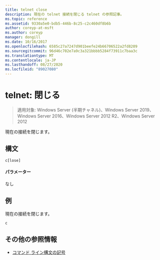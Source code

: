 ```yaml
---
title: telnet close
description: 現在の telnet 接続を閉じる telnet の参照記事。
ms.topic: reference
ms.assetid: 9330a5e0-bdb5-446b-8c25-c2c460df8b6b
author: coreyp-at-msft
ms.author: coreyp
manager: dongill
ms.date: 10/16/2017
ms.openlocfilehash: 6585c27a7247d901beefe24b66706522a2fd8209
ms.sourcegitcommit: 96d46c702e7a9c3a321bbbb5284f73911c7baa3c
ms.translationtype: MT
ms.contentlocale: ja-JP
ms.lasthandoff: 08/27/2020
ms.locfileid: "89027080"
---
```

# <a name="telnet-close"></a>telnet: 閉じる

> 適用対象: Windows Server (半期チャネル)、Windows Server 2019、Windows Server 2016、Windows Server 2012 R2、Windows Server 2012

現在の接続を閉じます。

## <a name="syntax"></a>構文
```
c[lose]
```
#### <a name="parameters"></a>パラメーター
なし
## <a name="examples"></a>例
現在の接続を閉じます。
```
c
```
## <a name="additional-references"></a>その他の参照情報
- [コマンド ライン構文の記号](command-line-syntax-key.md)
